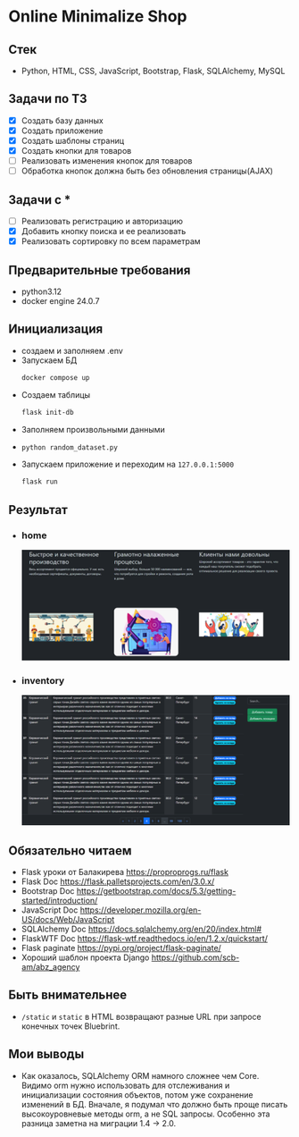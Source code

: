 # Online Minimalize Shop

## Стек 
- Python, HTML, CSS, JavaScript, Bootstrap, Flask, SQLAlchemy, MySQL

## Задачи по ТЗ
- [x] Создать базу данных
- [x] Создать приложение
- [x] Создать шаблоны страниц
- [x] Создать кнопки для товаров
- [ ] Реализовать изменения кнопок для товаров
- [ ] Обработка кнопок должна быть без обновления страницы(AJAX)

## Задачи с *
- [ ] Реализовать регистрацию и авторизацию
- [x] Добавить кнопку поиска и ее реализовать
- [x] Реализовать сортировку по всем параметрам

## Предварительные требования
- python3.12
- docker engine 24.0.7

## Инициализация
- создаем и заполняем .env
- Запускаем БД 
  ```bash
  docker compose up
  ```
- Создаем таблицы
  ```bash
  flask init-db
  ```
- Заполняем произвольными данными
- ```bash
  python random_dataset.py
  ```
- Запускаем приложение и переходим на `127.0.0.1:5000`
  ```bash
  flask run
  ```
  
## Результат
- ### home 
  ![screen1](wsgi/static/imgs/screen1.PNG)
- ### inventory
  ![screen2](wsgi/static/imgs/screen2.PNG)
  
## Обязательно читаем
- Flask уроки от Балакирева https://proproprogs.ru/flask
- Flask Doc https://flask.palletsprojects.com/en/3.0.x/
- Bootstrap Doc https://getbootstrap.com/docs/5.3/getting-started/introduction/
- JavaScript Doc https://developer.mozilla.org/en-US/docs/Web/JavaScript
- SQLAlchemy Doc https://docs.sqlalchemy.org/en/20/index.html#
- FlaskWTF Doc https://flask-wtf.readthedocs.io/en/1.2.x/quickstart/
- Flask paginate https://pypi.org/project/flask-paginate/
- Хороший шаблон проекта Django https://github.com/scb-am/abz_agency

## Быть внимательнее
- `/static` и `static` в HTML возвращают разные URL при запросе конечных точек Bluebrint. 

## Мои выводы
- Как оказалось, SQLAlchemy ORM намного сложнее чем Core. Видимо orm нужно использовать для отслеживания и
  инициализации состояния объектов, потом уже сохранение изменений в БД. Вначале, я подумал что должно быть проще
  писать высокоуровневые методы orm, а не SQL запросы. Особенно эта разница заметна на миграции 1.4 -> 2.0.
